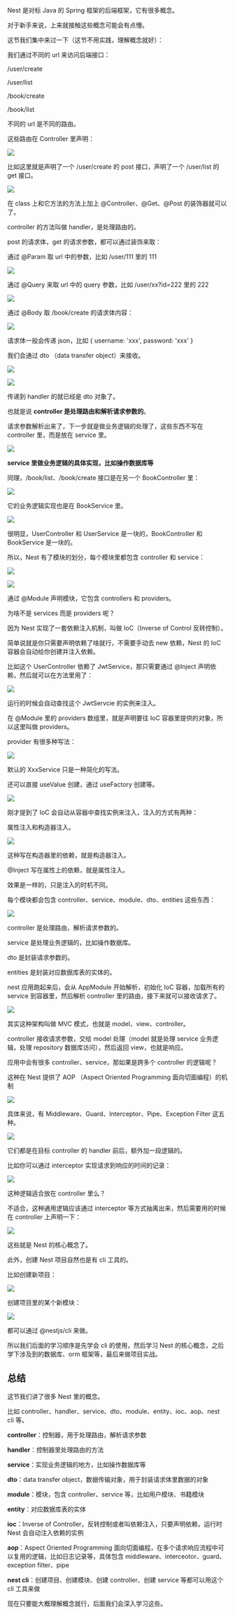 ﻿Nest 是对标 Java 的 Spring 框架的后端框架，它有很多概念。

对于新手来说，上来就接触这些概念可能会有点懵。

这节我们集中来过一下（这节不用实践，理解概念就好）：

我们通过不同的 url 来访问后端接口：

/user/create

/user/list

/book/create

/book/list

不同的 url 是不同的路由。

这些路由在 Controller 里声明：

![](https://p6-juejin.byteimg.com/tos-cn-i-k3u1fbpfcp/f017e924c90f46228618d0e20a0effca~tplv-k3u1fbpfcp-jj-mark:0:0:0:0:q75.image#?w=1356&h=996&s=234625&e=png&b=1f1f1f)

比如这里就是声明了一个 /user/create 的 post 接口，声明了一个 /user/list 的 get 接口。

![](https://p6-juejin.byteimg.com/tos-cn-i-k3u1fbpfcp/a19d46cc04f8400da242cdf3256b87c4~tplv-k3u1fbpfcp-jj-mark:0:0:0:0:q75.image#?w=1908&h=1002&s=260008&e=png&b=1f1f1f)

在 class 上和它方法的方法上加上 @Controller、@Get、@Post 的装饰器就可以了。

controller 的方法叫做 handler，是处理路由的。

post 的请求体，get 的请求参数，都可以通过装饰来取：

通过 @Param 取 url 中的参数，比如 /user/111 里的 111

![](https://p6-juejin.byteimg.com/tos-cn-i-k3u1fbpfcp/7b135637ad744d50bf22f33dd50d30cb~tplv-k3u1fbpfcp-jj-mark:0:0:0:0:q75.image#?w=1114&h=328&s=61251&e=png&b=1f1f1f)

通过 @Query 来取 url 中的 query 参数，比如 /user/xx?id=222 里的 222

![](https://p1-juejin.byteimg.com/tos-cn-i-k3u1fbpfcp/fa74c86359d94222ab8c248c971fc288~tplv-k3u1fbpfcp-jj-mark:0:0:0:0:q75.image#?w=960&h=332&s=44167&e=png&b=1f1f1f)

通过 @Body 取 /book/create 的请求体内容：

![](https://p3-juejin.byteimg.com/tos-cn-i-k3u1fbpfcp/447dc9f84f8a4db997faa3868ecef453~tplv-k3u1fbpfcp-jj-mark:0:0:0:0:q75.image#?w=1432&h=448&s=110992&e=png&b=1f1f1f)

请求体一般会传递 json，比如 { username: 'xxx', password: 'xxx' }

我们会通过 dto （data transfer object）来接收。

![](https://p1-juejin.byteimg.com/tos-cn-i-k3u1fbpfcp/9c5a32fca1704b23b62698a3028b73ae~tplv-k3u1fbpfcp-jj-mark:0:0:0:0:q75.image#?w=788&h=334&s=18760&e=png&b=ffffff)

![](https://p9-juejin.byteimg.com/tos-cn-i-k3u1fbpfcp/85979884288645f9898308426386fe76~tplv-k3u1fbpfcp-jj-mark:0:0:0:0:q75.image#?w=1360&h=444&s=108443&e=png&b=1f1f1f)

传递到 handler 的就已经是 dto 对象了。

也就是说 **controller 是处理路由和解析请求参数的**。

请求参数解析出来了，下一步就是做业务逻辑的处理了，这些东西不写在 controller 里，而是放在 service 里。

![](https://p6-juejin.byteimg.com/tos-cn-i-k3u1fbpfcp/b35a78cd866b4c35b7b79f0fca94df6b~tplv-k3u1fbpfcp-jj-mark:0:0:0:0:q75.image#?w=1440&h=1044&s=210941&e=png&b=1f1f1f)

**service 里做业务逻辑的具体实现，比如操作数据库等**

同理，/book/list、/book/create 接口是在另一个 BookController 里：

![](https://p9-juejin.byteimg.com/tos-cn-i-k3u1fbpfcp/db862e0f317c4a70a89bda549098b8f5~tplv-k3u1fbpfcp-jj-mark:0:0:0:0:q75.image#?w=1330&h=998&s=234827&e=png&b=1f1f1f)

它的业务逻辑实现也是在 BookService 里。

![](https://p3-juejin.byteimg.com/tos-cn-i-k3u1fbpfcp/12935352b0994182a3a9fca24313d5ea~tplv-k3u1fbpfcp-jj-mark:0:0:0:0:q75.image#?w=1332&h=716&s=144935&e=png&b=1f1f1f)

很明显，UserController 和 UserService 是一块的，BookController 和 BookService 是一块的。

所以，Nest 有了模块的划分，每个模块里都包含 controller 和 service：

![](https://p6-juejin.byteimg.com/tos-cn-i-k3u1fbpfcp/15c61e2baffb4d90a4b7c59f860fd8d3~tplv-k3u1fbpfcp-jj-mark:0:0:0:0:q75.image#?w=1270&h=550&s=114898&e=png&b=1f1f1f)

![](https://p9-juejin.byteimg.com/tos-cn-i-k3u1fbpfcp/ee1cbe645f824e58b2fda383655c1ed3~tplv-k3u1fbpfcp-jj-mark:0:0:0:0:q75.image#?w=1234&h=524&s=115565&e=png&b=1f1f1f)

通过 @Module 声明模块，它包含 controllers 和 providers。

为啥不是 services 而是 providers 呢？

因为 Nest 实现了一套依赖注入机制，叫做 IoC（Inverse of Control 反转控制）。

简单说就是你只需要声明依赖了啥就行，不需要手动去 new 依赖，Nest 的 IoC 容器会自动给你创建并注入依赖。

比如这个 UserController 依赖了 JwtService，那只需要通过 @Inject 声明依赖，然后就可以在方法里用了：

![](https://p9-juejin.byteimg.com/tos-cn-i-k3u1fbpfcp/6a1bb8c36f574fbeb7fcbf3982269b8d~tplv-k3u1fbpfcp-jj-mark:0:0:0:0:q75.image#?w=1296&h=940&s=222494&e=png&b=1f1f1f)

运行的时候会自动查找这个 JwtServcie 的实例来注入。

在 @Module 里的 providers 数组里，就是声明要往 IoC 容器里提供的对象，所以这里叫做 providers。

provider 有很多种写法：

![](https://p1-juejin.byteimg.com/tos-cn-i-k3u1fbpfcp/96ecdb95bb2c4c49a2c4ee6085370bd9~tplv-k3u1fbpfcp-jj-mark:0:0:0:0:q75.image#?w=1234&h=578&s=118565&e=png&b=1f1f1f)

默认的 XxxService 只是一种简化的写法。

还可以直接 useValue 创建，通过 useFactory 创建等。

![](https://p1-juejin.byteimg.com/tos-cn-i-k3u1fbpfcp/e617a1d5c062479f806f1b8489fa3a74~tplv-k3u1fbpfcp-jj-mark:0:0:0:0:q75.image#?w=966&h=1116&s=133669&e=png&b=1f1f1f)

刚才提到了 IoC 会自动从容器中查找实例来注入，注入的方式有两种：

属性注入和构造器注入。

![](https://p1-juejin.byteimg.com/tos-cn-i-k3u1fbpfcp/c4f2f3a24e07430787a4478ccca89704~tplv-k3u1fbpfcp-jj-mark:0:0:0:0:q75.image#?w=1264&h=890&s=214682&e=png&b=1f1f1f)

这种写在构造器里的依赖，就是构造器注入。

@Inject 写在属性上的依赖，就是属性注入。

效果是一样的，只是注入的时机不同。

每个模块都会包含 controller、service、module、dto、entities 这些东西：

![](https://p1-juejin.byteimg.com/tos-cn-i-k3u1fbpfcp/23e5423fbe7a4aa0a97f0313d9427c53~tplv-k3u1fbpfcp-jj-mark:0:0:0:0:q75.image#?w=692&h=1078&s=104465&e=png&b=181818)

controller 是处理路由，解析请求参数的。

service 是处理业务逻辑的，比如操作数据库。

dto 是封装请求参数的。

entities 是封装对应数据库表的实体的。

nest 应用跑起来后，会从 AppModule 开始解析，初始化 IoC 容器，加载所有的 service 到容器里，然后解析 controller 里的路由，接下来就可以接收请求了。

![](https://p3-juejin.byteimg.com/tos-cn-i-k3u1fbpfcp/580375b654ac445cb2cd07784824104c~tplv-k3u1fbpfcp-watermark.image?)

其实这种架构叫做 MVC 模式，也就是 model、view、controller。

controller 接收请求参数，交给 model 处理（model 就是处理 service 业务逻辑，处理 repository 数据库访问），然后返回 view，也就是响应。

应用中会有很多 controller、service，那如果是跨多个 controller 的逻辑呢？

这种在 Nest 提供了 AOP （Aspect Oriented Programming 面向切面编程）的机制

![](https://p1-juejin.byteimg.com/tos-cn-i-k3u1fbpfcp/9f99087120e847eab901738bf8504d21~tplv-k3u1fbpfcp-watermark.image?)

具体来说，有 Middleware、Guard、Interceptor、Pipe、Exception Filter 这五种。

![](https://p3-juejin.byteimg.com/tos-cn-i-k3u1fbpfcp/a4d0291cafa9449ca4702617464c5979~tplv-k3u1fbpfcp-watermark.image?)

它们都是在目标 controller 的 handler 前后，额外加一段逻辑的。

比如你可以通过 interceptor 实现请求到响应的时间的记录：

![](https://p9-juejin.byteimg.com/tos-cn-i-k3u1fbpfcp/350ebe2f02564227b512515d58f07afc~tplv-k3u1fbpfcp-jj-mark:0:0:0:0:q75.image#?w=1642&h=846&s=169284&e=png&b=1f1f1f)

这种逻辑适合放在 controller 里么？

不适合，这种通用逻辑应该通过 interceptor 等方式抽离出来，然后需要用的时候在 controller 上声明一下：

![](https://p3-juejin.byteimg.com/tos-cn-i-k3u1fbpfcp/aad3cc76e57246f9811b06d9865314d2~tplv-k3u1fbpfcp-jj-mark:0:0:0:0:q75.image#?w=736&h=314&s=46709&e=png&b=1f1f1f)

这些就是 Nest 的核心概念了。

此外，创建 Nest 项目自然也是有 cli 工具的。

比如创建新项目：

![](https://p1-juejin.byteimg.com/tos-cn-i-k3u1fbpfcp/677ccb932ce7414da894304ea6721c9b~tplv-k3u1fbpfcp-jj-mark:0:0:0:0:q75.image#?w=948&h=714&s=376925&e=png&b=fefefe)

创建项目里的某个新模块：

![](https://p6-juejin.byteimg.com/tos-cn-i-k3u1fbpfcp/5d6ae8d4bbed48209d50467c5eb0afea~tplv-k3u1fbpfcp-jj-mark:0:0:0:0:q75.image#?w=1076&h=508&s=138743&e=png&b=191919)

都可以通过 @nestjs/cli 来做。

所以我们后面的学习顺序是先学会 cli 的使用，然后学习 Nest 的核心概念，之后学下涉及到的数据库、orm 框架等，最后来做项目实战。

## 总结

这节我们讲了很多 Nest 里的概念。

比如 controller、handler、service、dto、module、entity、ioc、aop、nest cli 等。

**controller**：控制器，用于处理路由，解析请求参数

**handler**：控制器里处理路由的方法

**service**：实现业务逻辑的地方，比如操作数据库等

**dto**：data transfer object，数据传输对象，用于封装请求体里数据的对象

**module**：模块，包含 controller、service 等，比如用户模块、书籍模块

**entity**：对应数据库表的实体

**ioc**：Inverse of Controller，反转控制或者叫依赖注入，只要声明依赖，运行时 Nest 会自动注入依赖的实例

**aop**：Aspect Oriented Programming 面向切面编程，在多个请求响应流程中可以复用的逻辑，比如日志记录等，具体包含 middleware、interceotor、guard、exception filter、pipe

**nest cli**：创建项目、创建模块、创建 controller、创建 service 等都可以用这个 cli 工具来做

现在只要能大概理解概念就行，后面我们会深入学习这些。
